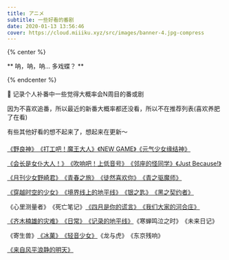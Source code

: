 ```yaml
---
title: アニメ
subtitle: 一些好看的番剧
date: 2020-01-13 13:56:46
cover: https://cloud.miiiku.xyz/src/images/banner-4.jpg-compress
---
```


{% center %}

** 呐，呐，呐... 多戏蝶？ **

{% endcenter %}


📝 记录个人补番中一些觉得大概率会N周目的番或剧

因为不喜欢追番，所以最近的新番大概率都还没看，所以不在推荐列表(喜欢养肥了在看)

有些其他好看的想不起来了，想起来在更新～

<nav style="display: flex; flex-wrap: wrap; line-height: 2.4">
  <a href="https://www.bilibili.com/bangumi/media/md2731/" target="_blank">《野良神》</a>
  <a href="https://www.bilibili.com/bangumi/media/md2932/" target="_blank">《打工吧！魔王大人》</a>
  <a href="https://www.bilibili.com/bangumi/media/md5027/" target="_blank">《NEW GAME》</a>
  <a href="https://www.bilibili.com/bangumi/media/md1523/" target="_blank">《元气少女缘结神》</a>
  <a href="https://www.bilibili.com/bangumi/media/md969/" target="_blank">《会长是女仆大人！》</a>
  <a href="https://www.bilibili.com/bangumi/media/md1547/" target="_blank">《吹响吧！上低音号》</a>
  <a href="https://www.bilibili.com/bangumi/media/md688/" target="_blank">《邻座的怪同学》</a>
  <a href="https://www.bilibili.com/bangumi/media/md6427/" target="_blank">《Just Because!》</a>
  <a href="https://www.bilibili.com/bangumi/media/md53/" target="_blank">《月刊少女野崎君》</a>
  <a href="https://www.bilibili.com/bangumi/media/md59/" target="_blank">《青春之旅》</a>
  <a href="https://www.bilibili.com/bangumi/media/md6312/" target="_blank">《徒然喜欢你》</a>
  <a href="https://www.bilibili.com/bangumi/media/md861/" target="_blank">《青之驱魔师》</a>
  <a href="https://www.bilibili.com/bangumi/media/md2687/" target="_blank">《穿越时空的少女》</a>
  <a href="https://www.bilibili.com/bangumi/media/md2676/" target="_blank">《境界线上的地平线》</a>
  <a href="https://www.bilibili.com/bangumi/media/md239/" target="_blank">《银之匙》</a>
  <a href="https://www.bilibili.com/bangumi/media/md1064/" target="_blank">《黑之契约者》</a>
  <span>《心里测量者》</span>
  <span>《死亡笔记》</span>
  <a href="https://www.bilibili.com/bangumi/media/md1699/" target="_blank">《四月是你的谎言》</a>
  <a href="https://www.bilibili.com/bangumi/media/md113/" target="_blank">《我们大家的河合庄》</a>
  <a href="https://www.bilibili.com/bangumi/media/md5069/" target="_blank">《齐木楠雄的灾难》</a>
  <a href="https://www.bilibili.com/bangumi/media/md844/" target="_blank">《日常》</a>
  <a href="https://www.bilibili.com/bangumi/media/md289/" target="_blank">《记录的地平线》</a>
  <span>《寒蝉鸣泣之时》</span>
  <span>《未来日记》</span>
  <span>《寄生兽》</span>
  <a href="https://www.bilibili.com/bangumi/media/md3398/" target="_blank">《冰菓》</a>
  <a href="https://www.bilibili.com/bangumi/media/md28220978/" target="_blank">《轻音少女》</a>
  <span>《龙与虎》</span>
  <span>《东京残响》</span>
  <a href="https://www.bilibili.com/bangumi/media/md8672/" target="_blank">《来自风平浪静的明天》</a>
</nav>
